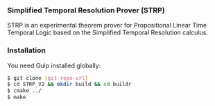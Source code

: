 ### Simplified Temporal Resolution Prover (STRP)

STRP is an experimental theorem prover for Propositional Linear Time Temporal Logic based on the Simplified Temporal Resolution calculus.

### Installation

You need Gulp installed globally:
```sh
$ git clone [git-repo-url] 
$ cd STRP_V2 && mkdir build && cd buildr
$ cmake ../
$ make
```
